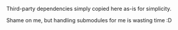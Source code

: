 Third-party dependencies simply copied here as-is for simplicity.

Shame on me, but handling submodules for me is wasting time :D
